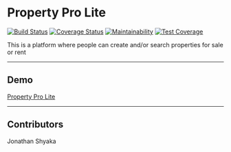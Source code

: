 # Property Pro Lite

[![Build Status](https://travis-ci.org/drayzii/property_pro_lite.svg?branch=api)](https://travis-ci.org/drayzii/property_pro_lite)
[![Coverage Status](https://coveralls.io/repos/github/drayzii/property_pro_lite/badge.svg?branch=api)](https://coveralls.io/github/drayzii/property_pro_lite?branch=api)
[![Maintainability](https://api.codeclimate.com/v1/badges/79e2372a1d92dbcce647/maintainability)](https://codeclimate.com/github/drayzii/property_pro_lite/maintainability)
[![Test Coverage](https://api.codeclimate.com/v1/badges/79e2372a1d92dbcce647/test_coverage)](https://codeclimate.com/github/drayzii/property_pro_lite/test_coverage)

This is a platform where people can create and/or search properties for sale or rent

---

## Demo

[Property Pro Lite](https://drayzii.github.io/property_pro_lite/UI/html)

---

## Contributors

Jonathan Shyaka